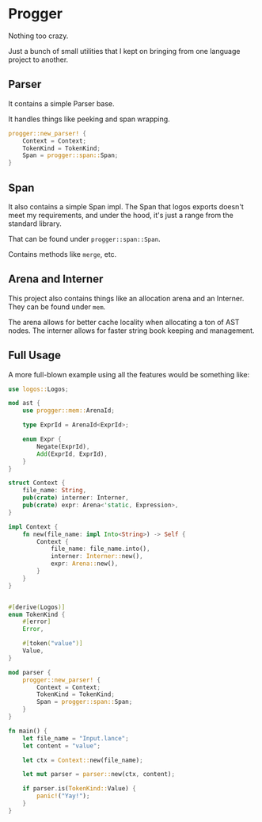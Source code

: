 # Progger

Nothing too crazy.

Just a bunch of small utilities that I kept on bringing from one language project to another.

## Parser

It contains a simple Parser base.

It handles things like peeking and span wrapping.

```rust
progger::new_parser! {
    Context = Context;
    TokenKind = TokenKind;
    Span = progger::span::Span;
}
```

##  Span

It also contains a simple Span impl.
The Span that logos exports doesn't meet my requirements, and under the hood, it's just a range from the standard library.

That can be found under `progger::span::Span`.

Contains methods like `merge`, etc.

## Arena and Interner

This project also contains things like an allocation arena and an Interner.  
They can be found under `mem`.

The arena allows for better cache locality when allocating a ton of AST nodes.
The interner allows for faster string book keeping and management.


## Full Usage


A more full-blown example using all the features would be something like:

```rust
use logos::Logos;

mod ast {
    use progger::mem::ArenaId;

    type ExprId = ArenaId<ExprId>;

    enum Expr {
        Negate(ExprId),
        Add(ExprId, ExprId),
    }
}

struct Context {
    file_name: String,
    pub(crate) interner: Interner,
    pub(crate) expr: Arena<'static, Expression>,
}

impl Context {
    fn new(file_name: impl Into<String>) -> Self {
        Context {
            file_name: file_name.into(),
            interner: Interner::new(),
            expr: Arena::new(),
        }
    }
}


#[derive(Logos)]
enum TokenKind {
    #[error]
    Error,

    #[token("value")]
    Value,
}

mod parser {
    progger::new_parser! {
        Context = Context;
        TokenKind = TokenKind;
        Span = progger::span::Span;
    }
}

fn main() {
    let file_name = "Input.lance";
    let content = "value";

    let ctx = Context::new(file_name);

    let mut parser = parser::new(ctx, content);

    if parser.is(TokenKind::Value) {
        panic!("Yay!");
    }
}
```

